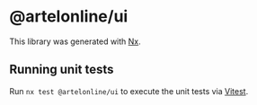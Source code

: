 # @artelonline/ui

This library was generated with [Nx](https://nx.dev).

## Running unit tests

Run `nx test @artelonline/ui` to execute the unit tests via [Vitest](https://vitest.dev/).
